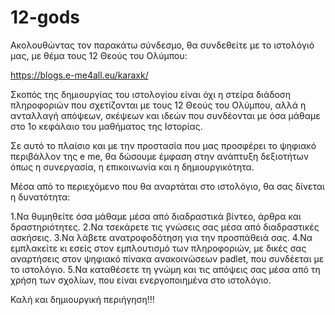 # 12-gods

Ακολουθώντας τον παρακάτω σύνδεσμο, θα συνδεθείτε με το ιστολόγιό μας, με θέμα τους 12 Θεούς του Ολύμπου:

https://blogs.e-me4all.eu/karaxk/

Σκοπός της δημιουργίας του ιστολογίου είναι όχι η στείρα διάδοση πληροφοριών που σχετίζονται με τους 12 Θεούς του Ολύμπου, αλλά η ανταλλαγή απόψεων, σκέψεων και ιδεών που συνδέονται με όσα μάθαμε στο 1ο κεφάλαιο του μαθήματος της Ιστορίας. 

Σε αυτό το πλαίσιο και με την προστασία που μας προσφέρει το ψηφιακό περιβάλλον της e me, θα δώσουμε έμφαση στην ανάπτυξη δεξιοτήτων όπως η συνεργασία, η επικοινωνία και η δημιουργικότητα.

Μέσα από το περιεχόμενο που θα αναρτάται στο ιστολόγιο, θα σας δίνεται η δυνατότητα:

1.Να θυμηθείτε όσα μάθαμε μέσα από διαδραστικά βίντεο, άρθρα και δραστηριότητες.
2.Να τσεκάρετε τις γνώσεις σας μέσα από διαδραστικές ασκήσεις.
3.Να λάβετε ανατροφοδότηση για την προσπάθειά σας.
4.Να εμπλακείτε κι εσείς στον εμπλουτισμό των πληροφοριών, με δικές σας αναρτήσεις στον ψηφιακό πίνακα ανακοινώσεων  padlet, που συνδέεται με το ιστολόγιο.
5.Να καταθέσετε τη γνώμη και τις απόψεις σας μέσα από τη χρήση των σχολίων, που είναι ενεργοποιημένα στο ιστολόγιο.

Καλή και δημιουργική περιήγηση!!!
